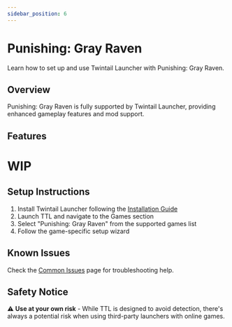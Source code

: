 ```yaml
---
sidebar_position: 6
---
```


# Punishing: Gray Raven

Learn how to set up and use Twintail Launcher with Punishing: Gray Raven.

## Overview

Punishing: Gray Raven is fully supported by Twintail Launcher, providing enhanced gameplay features and mod support.

## Features

# WIP

## Setup Instructions

1. Install Twintail Launcher following the [Installation Guide](../installation/overview)
2. Launch TTL and navigate to the Games section
3. Select "Punishing: Gray Raven" from the supported games list
4. Follow the game-specific setup wizard

## Known Issues

Check the [Common Issues](../troubleshooting/common-issues) page for troubleshooting help.

## Safety Notice

⚠️ **Use at your own risk** - While TTL is designed to avoid detection, there's always a potential risk when using third-party launchers with online games.
